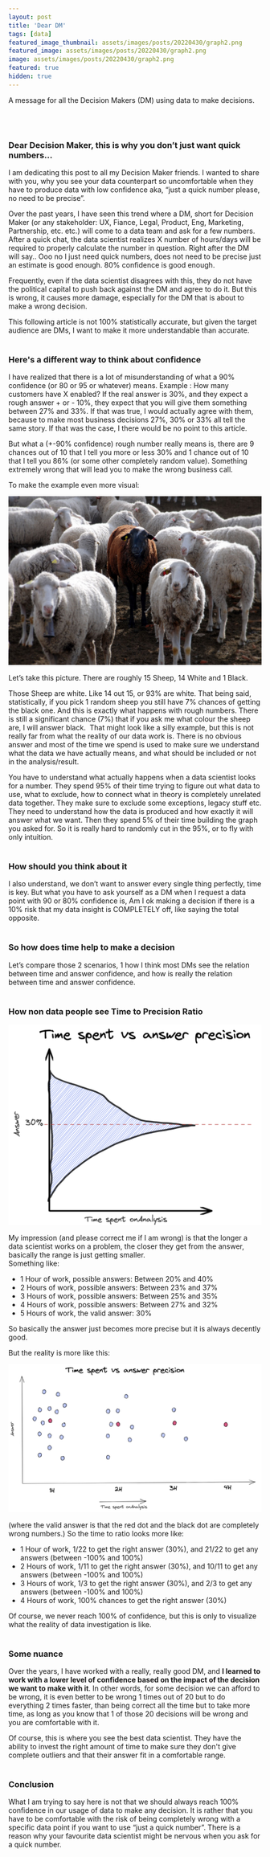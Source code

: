 ```yaml
---
layout: post
title: 'Dear DM'
tags: [data]
featured_image_thumbnail: assets/images/posts/20220430/graph2.png
featured_image: assets/images/posts/20220430/graph2.png
image: assets/images/posts/20220430/graph2.png
featured: true
hidden: true
---
```


A message for all the Decision Makers (DM) using data to make decisions.

<!--more-->
<br/><br/>

### Dear Decision Maker, this is why you don’t just want quick numbers…  

I am dedicating this post to all my Decision Maker friends.  I wanted to share with you, why you see your data counterpart so uncomfortable when they have to produce data with low confidence aka, “just a quick number please, no need to be precise”.  

Over the past years, I have seen this trend where a DM, short for Decision Maker (or any stakeholder: UX, Fiance, Legal, Product, Eng, Marketing, Partnership, etc. etc.) will come to a data team and ask for a few numbers. After a quick chat, the data scientist realizes X number of hours/days will be required to properly calculate the number in question. Right after the DM will say.. Ooo no I just need quick numbers, does not need to be precise just an estimate is good enough. 80% confidence is good enough.  

Frequently, even if the data scientist disagrees with this, they do not have the political capital to push back against the DM and agree to do it. But this is wrong, it causes more damage, especially for the DM that is about to make a wrong decision. 

This following article is not 100% statistically accurate, but given the target audience are DMs, I want to make it more understandable than accurate. <br/><br/>

### Here's a different way to think about confidence  

I have realized that there is a lot of misunderstanding of what a 90% confidence (or 80 or 95 or whatever) means. 
Example : How many customers have X enabled? If the real answer is 30%, and they expect a rough answer + or - 10%, they expect that you will give them something between 27% and 33%. 
If that was true, I would actually agree with them, because to make most business decisions 27%, 30% or 33% all tell the same story. If that was the case, I there would be no point to this article. 

But what a (+-90% confidence) rough number really means is, there are 9 chances out of 10 that I tell you more or less 30% and 1 chance out of 10 that I tell you 86% (or some other completely random value). Something extremely wrong that will lead you to make the wrong business call. 

To make the example even more visual:

![black sheep](assets/images/posts/20220430/blacksheep.jpeg)

Let’s take this picture. 
There are roughly 15 Sheep, 14 White and 1 Black. 

Those Sheep are white. Like 14 out 15, or 93% are white. That being said, statistically, if you pick 1 random sheep you still have 7% chances of getting the black one. 
And this is exactly what happens with rough numbers. There is still a significant chance (7%) that if you ask me what colour the sheep are, I will answer black. 
​​
That might look like a silly example, but this is not really far from what the reality of our data work is. There is no obvious answer and most of the time we spend is used to make sure we understand what the data we have actually means, and what should be included or not in the analysis/result. 

You have to understand what actually happens when a data scientist looks for a number. They spend 95% of their time trying to figure out what data to use, what to exclude, how to connect what in theory is completely unrelated data together. They make sure to exclude some exceptions, legacy stuff etc. They need to understand how the data is produced and how exactly it will answer what we want. Then they spend 5% of their time building the graph you asked for. So it is really hard to randomly cut in the 95%, or to fly with only intuition. <br/><br/>


### How should you think about it  

I also understand, we don’t want to answer every single thing perfectly, time is key. But what you have to ask yourself as a DM when I request a data point with 90 or 80% confidence is, Am I ok making a decision if there is a 10% risk that my data insight is COMPLETELY off, like saying the total opposite.  <br/><br/>

### So how does time help to make a decision  

Let’s compare those 2 scenarios, 1 how I think most DMs see the relation between time and answer confidence, and how is really the relation between time and answer confidence.  <br/><br/>

### How non data people see Time to Precision Ratio  


![graph1](assets/images/posts/20220430/graph1.png)  

My impression (and please correct me if I am wrong) is that the longer a data scientist works on a problem, the closer they get from the answer, basically the range is just getting smaller.  
Something like:
- 1 Hour of work, possible answers: Between 20% and 40%
- 2 Hours of work, possible answers: Between 23% and 37%
- 3 Hours of work, possible answers: Between 25% and 35%
- 4 Hours of work, possible answers: Between 27% and 32%
- 5 Hours of work, the valid answer: 30%

So basically the answer just becomes more precise but it is always decently good. 

But the reality is more like this:

![graph2](assets/images/posts/20220430/graph2.png)  

(where the valid answer is that the red dot and the black dot are completely wrong numbers.) 
So the time to ratio looks more like:
- 1 Hour of work, 1/22 to get the right answer (30%), and 21/22 to get any answers (between -100% and 100%)
- 2 Hours of work, 1/11 to get the right answer (30%), and 10/11  to get any answers (between -100% and 100%)
- 3 Hours of work, 1/3 to get the right answer (30%), and 2/3 to get any answers (between -100% and 100%)
- 4 Hours of work, 100% chances to get the right answer (30%)

Of course, we never reach 100% of confidence, but this is only to visualize what the reality of data investigation is like.  <br/><br/>

### Some nuance   

Over the years, I have worked with a really, really good DM, and **I learned to work with a lower level of confidence based on the impact of the decision we want to make with it**. In other words, for some decision we can afford to be wrong, it is even better to be wrong 1 times out of 20 but to do everything 2 times faster, than being correct all the time but to take more time, as long as you know that 1 of those 20 decisions will be wrong and you are comfortable with it. 

Of course, this is where you see the best data scientist. They have the ability to invest the right amount of time to make sure they don't give complete outliers and that their answer fit in a comfortable range. <br/><br/>



### Conclusion  

What I am trying to say here is not that we should always reach 100% confidence in our usage of data to make any decision. It is rather that you have to be comfortable with the risk of being completely wrong with a specific data point if you want to use “just a quick number”. There is a reason why your favourite data scientist might be nervous when you ask for a quick number.  

